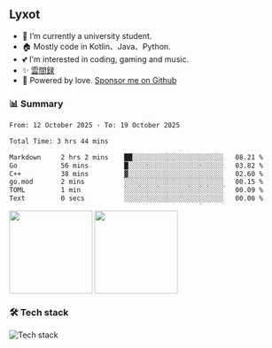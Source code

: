 ## Lyxot
- 🌱 I’m currently a university student.
- 🏠 Mostly code in Kotlin、Java、Python.
- 💕 I'm interested in coding, gaming and music.
- ✨ [雲間録](https://hyli.xyz)
- 🚀 Powered by love. [Sponsor me on Github](https://github.com/sponsors/Lyxot)

### 📊 Summary
<!--START_SECTION:waka-->

```txt
From: 12 October 2025 - To: 19 October 2025

Total Time: 3 hrs 44 mins

Markdown     2 hrs 2 mins    ██░░░░░░░░░░░░░░░░░░░░░░░   08.21 %
Go           56 mins         █░░░░░░░░░░░░░░░░░░░░░░░░   03.82 %
C++          38 mins         ▓░░░░░░░░░░░░░░░░░░░░░░░░   02.60 %
go.mod       2 mins          ░░░░░░░░░░░░░░░░░░░░░░░░░   00.15 %
TOML         1 min           ░░░░░░░░░░░░░░░░░░░░░░░░░   00.09 %
Text         0 secs          ░░░░░░░░░░░░░░░░░░░░░░░░░   00.06 %
```

<!--END_SECTION:waka-->

<p>
<img align="center" height="150" src="https://github-readme-stats.vercel.app/api?username=Lyxot&hide=issues&show_icons=true&hide_border=true&theme=transparent"/>
<img align="center" height="150" src="https://github-readme-stats.vercel.app/api/top-langs/?username=Lyxot&layout=compact&hide=javascript,html,css&hide_border=true&theme=transparent" />
</p>

### 🛠️ Tech stack
![Tech stack](https://skillicons.dev/icons?i=kotlin,java,py,cs,cpp,rust,docker,linux,windows,androidstudio,vscode&theme=light)
